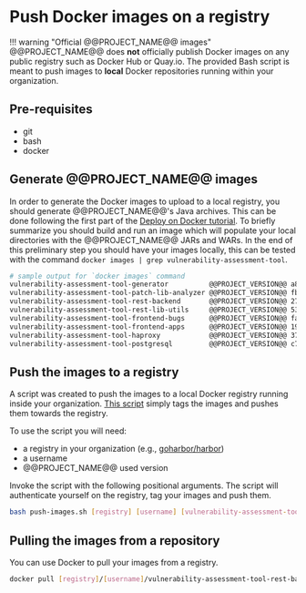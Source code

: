 # Push Docker images on a registry

!!! warning "Official @@PROJECT_NAME@@ images"
    @@PROJECT_NAME@@ does **not** officially publish Docker images on any public registry such as Docker Hub or Quay.io. The provided Bash script is meant to push images to **local** Docker repositories running within your organization.

## Pre-requisites

- git
- bash
- docker

## Generate @@PROJECT_NAME@@ images

In order to generate the Docker images to upload to a local registry, you should generate @@PROJECT_NAME@@'s Java archives. This can be done following the first part of the [Deploy on Docker tutorial](../docker/#build-docker-images). To briefly summarize you should build and run an image which will populate your local directories with the @@PROJECT_NAME@@ JARs and WARs. In the end of this preliminary step you should have your images locally, this can be tested with the command `docker images | grep vulnerability-assessment-tool`.

```sh
# sample output for `docker images` command
vulnerability-assessment-tool-generator          @@PROJECT_VERSION@@ a829f93eb9aa  22 hours ago 223MB
vulnerability-assessment-tool-patch-lib-analyzer @@PROJECT_VERSION@@ fbe5ec6de811  22 hours ago 103MB
vulnerability-assessment-tool-rest-backend       @@PROJECT_VERSION@@ 277217bc35b2  22 hours ago 136MB
vulnerability-assessment-tool-rest-lib-utils     @@PROJECT_VERSION@@ 53bbb929895d  22 hours ago 127MB
vulnerability-assessment-tool-frontend-bugs      @@PROJECT_VERSION@@ fab5925fe785  22 hours ago 316MB
vulnerability-assessment-tool-frontend-apps      @@PROJECT_VERSION@@ 191ce235c420  22 hours ago 317MB
vulnerability-assessment-tool-haproxy            @@PROJECT_VERSION@@ 37948fae374e  22 hours ago 20.9MB
vulnerability-assessment-tool-postgresql         @@PROJECT_VERSION@@ c7a17e4f4cda  22 hours ago 70.8MB
```

## Push the images to a registry

A script was created to push the images to a local Docker registry running inside your organization. [This script](https://github.com/SAP/vulnerability-assessment-tool/blob/master/docker/push-images.sh) simply tags the images and pushes them towards the registry.

To use the script you will need:

- a registry in your organization (e.g., [goharbor/harbor](https://github.com/goharbor/harbor))
- a username
- @@PROJECT_NAME@@ used version

Invoke the script with the following positional arguments. The script will authenticate yourself on the registry, tag your images and push them.

```sh
bash push-images.sh [registry] [username] [vulnerability-assessment-tool-version]
```

## Pulling the images from a repository

You can use Docker to pull your images from a registry.

```sh
docker pull [registry]/[username]/vulnerability-assessment-tool-rest-backend:[vulnerability-assessment-tool-version]
```
